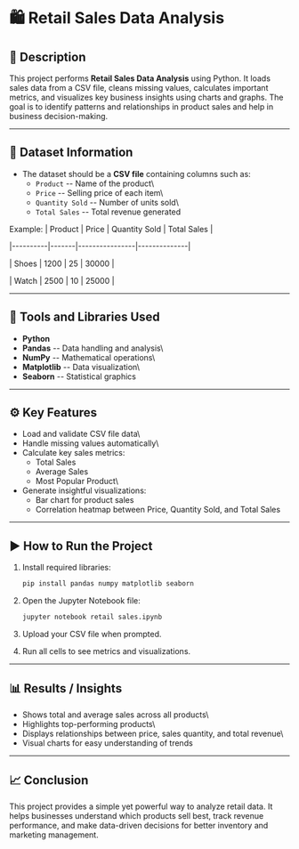 # 🛍️ Retail Sales Data Analysis

## 📘 Description

This project performs **Retail Sales Data Analysis** using Python. It
loads sales data from a CSV file, cleans missing values, calculates
important metrics, and visualizes key business insights using charts and
graphs. The goal is to identify patterns and relationships in product
sales and help in business decision-making.

------------------------------------------------------------------------

## 📂 Dataset Information

-   The dataset should be a **CSV file** containing columns such as:
    -   `Product` -- Name of the product\
    -   `Price` -- Selling price of each item\
    -   `Quantity Sold` -- Number of units sold\
    -   `Total Sales` -- Total revenue generated

Example: \| Product \| Price \| Quantity Sold \| Total Sales \|

\|----------\|-------\|----------------\|--------------\| 

\| Shoes \| 1200 \| 25 \| 30000 \| 

\| Watch \| 2500 \| 10 \| 25000 \|

------------------------------------------------------------------------

## 🧰 Tools and Libraries Used

-   **Python**
-   **Pandas** -- Data handling and analysis\
-   **NumPy** -- Mathematical operations\
-   **Matplotlib** -- Data visualization\
-   **Seaborn** -- Statistical graphics

------------------------------------------------------------------------

## ⚙️ Key Features

-   Load and validate CSV file data\
-   Handle missing values automatically\
-   Calculate key sales metrics:
    -   Total Sales
    -   Average Sales
    -   Most Popular Product\
-   Generate insightful visualizations:
    -   Bar chart for product sales
    -   Correlation heatmap between Price, Quantity Sold, and Total
        Sales

------------------------------------------------------------------------

## ▶️ How to Run the Project

1.  Install required libraries:

    ``` bash
    pip install pandas numpy matplotlib seaborn
    ```

2.  Open the Jupyter Notebook file:

    ``` bash
    jupyter notebook retail sales.ipynb
    ```

3.  Upload your CSV file when prompted.

4.  Run all cells to see metrics and visualizations.

------------------------------------------------------------------------

## 📊 Results / Insights

-   Shows total and average sales across all products\
-   Highlights top-performing products\
-   Displays relationships between price, sales quantity, and total
    revenue\
-   Visual charts for easy understanding of trends

------------------------------------------------------------------------

## 📈 Conclusion

This project provides a simple yet powerful way to analyze retail data.
It helps businesses understand which products sell best, track revenue
performance, and make data-driven decisions for better inventory and
marketing management.

